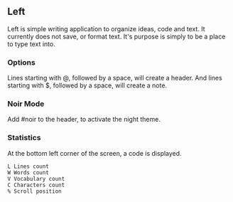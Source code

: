 ## Left

Left is simple writing application to organize ideas, code and text. It currently does not save, or format text. It's purpose is simply to be a place to type text into.

### Options

Lines starting with @, followed by a space, will create a header. And lines starting with $, followed by a space, will create a note.

### Noir Mode

Add #noir to the header, to activate the night theme.

### Statistics

At the bottom left corner of the screen, a code is displayed.

```
L Lines count
W Words count
V Vocabulary count
C Characters count
% Scroll position
```